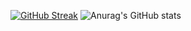 [![GitHub Streak](http://github-readme-streak-stats.herokuapp.com?user=ahmettakcan&theme=dark&hide_border=true&date_format=%5BY%20%5DM%20j)](https://git.io/streak-stats)
![Anurag's GitHub stats](https://github-readme-stats.vercel.app/api?username=Ahmettakcan&theme=vision-friendly-dark)
